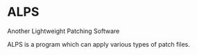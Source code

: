 # ALPS

Another Lightweight Patching Software

ALPS is a program which can apply various types of patch files.
